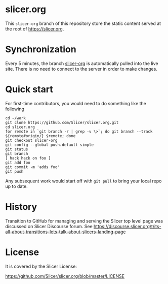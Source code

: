 # slicer.org

This ``slicer-org`` branch of this repository store the static content served at the root of https://slicer.org.

# Synchronization

Every 5 minutes, the branch [slicer-org](https://github.com/Slicer/slicer.org/tree/slicer-org) is automatically pulled into the live site. There is no need to
connect to the server in order to make changes.

# Quick start

For first-time contributors, you would need to do something like the following
```
cd ~/work
git clone https://github.com/Slicer/slicer.org.git
cd slicer.org
for remote in `git branch -r | grep -v \>`; do git branch --track ${remote#origin/} $remote; done
git checkout slicer-org
git config --global push.default simple
git status
git branch
[ hack hack on foo ]
git add foo
git commit -m 'adds foo'
git push
```

Any subsequent work would start off with  `git pull` to bring your local repo up to date.

# History

Transition to GitHub for managing and serving the Slicer top level page was discussed on Slicer Discourse forum. See https://discourse.slicer.org/t/its-all-about-transitions-lets-talk-about-slicers-landing-page


# License

It is covered by the Slicer License:

https://github.com/Slicer/slicer.org/blob/master/LICENSE
